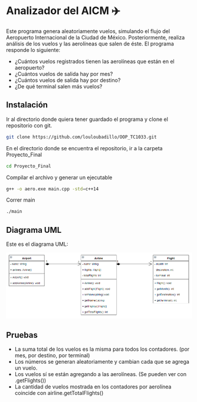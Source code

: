 # Analizador del AICM :airplane:
Este programa genera aleatoriamente vuelos, simulando el flujo del Aeropuerto Internacional de la Ciudad de México. 
Posteriormente, realiza análisis de los vuelos y las aerolíneas que salen de éste. 
El programa responde lo siguiente: 
- ¿Cuántos vuelos registrados tienen las aerolíneas que están en el aeropuerto?
- ¿Cuántos vuelos de salida hay por mes?
- ¿Cuántos vuelos de salida hay por destino?
- ¿De qué terminal salen más vuelos? 




## Instalación

Ir al directorio donde quiera tener guardado el programa y clone el repositorio con git. 

```bash
git clone https://github.com/louloubadillo/OOP_TC1033.git
```
En el directorio donde se encuentra el repositorio, ir a la carpeta Proyecto_Final 
```bash
cd Proyecto_Final
```
Compilar el archivo y generar un ejecutable
```bash
g++ -o aero.exe main.cpp -std=c++14
```
Correr main
```bash
./main 
```
## Diagrama UML

Este es el diagrama UML: 

![UML Diagram](uml.PNG)

## Pruebas
- La suma total de los vuelos es la misma para todos los contadores. (por mes, por destino, por terminal)
- Los números se generan aleatoriamente y cambian cada que se agrega un vuelo. 
- Los vuelos sí se están agregando a las aerolíneas. (Se pueden ver con .getFlights())
- La cantidad de vuelos mostrada en los contadores por aerolínea coincide con airline.getTotalFlights()



